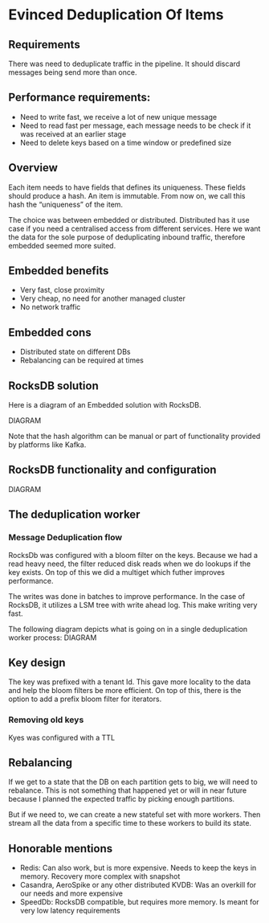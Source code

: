 # Evinced Deduplication Of Items

## Requirements
There was need to deduplicate traffic in the pipeline. It should discard messages being send more than once.

## Performance requirements:
- Need to write fast, we receive a lot of new unique message
- Need to read fast per message, each message needs to be check if it was received at an earlier stage
- Need to delete keys based on a time window or predefined size

## Overview
Each item needs to have fields that defines its uniqueness. These fields should produce a hash. An item is immutable. From now on, we call this hash the “uniqueness” of the item.

The choice was between embedded or distributed. Distributed has it use case if you need a centralised access from different services. Here we want the data for the sole purpose of deduplicating inbound traffic, therefore embedded seemed more suited.

## Embedded benefits

- Very fast, close proximity
- Very cheap, no need for another managed cluster
- No network traffic

## Embedded cons

- Distributed state on different DBs
- Rebalancing can be required at times

## RocksDB solution
Here is a diagram of an Embedded solution with RocksDB.

DIAGRAM

Note that the hash algorithm can be manual or part of functionality provided by platforms like Kafka.

## RocksDB functionality and configuration
DIAGRAM
## The deduplication worker
### Message Deduplication flow
RocksDb was configured with a bloom filter on the keys. Because we had a read heavy need, the filter reduced disk reads when we do lookups if the key exists. On top of this we did a multiget which futher improves performance.

The writes was done in batches to improve performance. In the case of RocksDB, it utilizes a LSM tree with write ahead log. This make writing very fast.

The following diagram depicts what is going on in a single deduplication worker process:
DIAGRAM
 
## Key design
The key was prefixed with a tenant Id. This gave more locality to the data and help the bloom filters be more efficient. On top of this, there is the option to add a prefix bloom filter for iterators.

### Removing old keys
Kyes was configured with a TTL

## Rebalancing
If we get to a state that the DB on each partition gets to big, we will need to rebalance. This is not something that happened yet or will in near future because I planned the expected traffic by picking enough partitions. 

But if we need to, we can create a new stateful set with more workers. Then stream all the data from a specific time to these workers to build its state.

## Honorable mentions
- Redis: Can also work, but is more expensive. Needs to keep the keys in memory. Recovery more complex with snapshot
- Casandra, AeroSpike or any other distributed KVDB: Was an overkill for our needs and more expensive
- SpeedDb: RocksDB compatible, but requires more memory. Is meant for very low latency requirements
